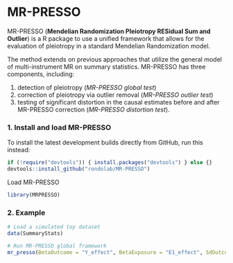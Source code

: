 # MR-PRESSO
MR-PRESSO (**Mendelian Randomization Pleiotropy RESidual Sum and Outlier**) is a R package to use a unified framework that allows for the evaluation of pleiotropy in a standard Mendelian Randomization model.

The method extends on previous approaches that utilize the general model of multi-instrument MR on summary statistics. MR-PRESSO has three components, including:
1. detection of pleiotropy (*MR-PRESSO global test*)
2. correction of pleiotropy via outlier removal (*MR-PRESSO outlier test*)
3. testing of significant distortion in the causal estimates before and after MR-PRESSO correction (*MR-PRESSO distortion test*).

### 1. Install and load MR-PRESSO
To install the latest development builds directly from GitHub, run this instead:
```r
if (!require("devtools")) { install.packages("devtools") } else {}
devtools::install_github("rondolab/MR-PRESSO")
```
Load MR-PRESSO 
```r
library(MRPRESSO)
```

### 2. Example
```r
# Load a simulated toy dataset
data(SummaryStats)

# Run MR-PRESSO global framework
mr_presso(BetaOutcome = "Y_effect", BetaExposure = "E1_effect", SdOutcome = "Y_se", SdExposure = "E1_se", OUTLIERtest = TRUE, BIAStest = TRUE, data = SummaryStats, NbDistribution = 100,  SignifThreshold = 0.05)
```

